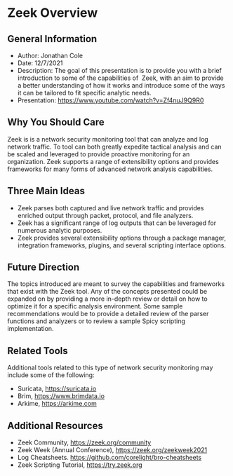 # Zeek Overview

## General Information
- Author: Jonathan Cole
- Date: 12/7/2021
- Description: The goal of this presentation is to provide you with a brief introduction to some of the capabilities of  Zeek, with an aim to provide a better understanding of how it works and introduce some of the ways it can be tailored to fit specific analytic needs.
- Presentation: https://www.youtube.com/watch?v=Zf4nuJ9Q9R0

## Why You Should Care

Zeek is is a network security monitoring tool that can analyze and log network traffic. To tool can both greatly expedite tactical analysis and can be scaled and leveraged to provide proactive monitoring for an organization. Zeek supports a range of extensibility options and provides frameworks for many forms of advanced network analysis capabilities.

## Three Main Ideas
- Zeek parses both captured and live network traffic and provides enriched output through packet, protocol, and file analyzers.
- Zeek has a significant range of log outputs that can be leveraged for numerous analytic purposes.
- Zeek provides several extensibility options through a package manager, integration frameworks, plugins, and several scripting interface options.

## Future Direction

The topics introduced are meant to survey the capabilities and frameworks that exist with the Zeek tool. Any of the concepts presented could be expanded on by providing a more in-depth review or detail on how to optimize it for a specific analysis environment. Some sample recommendations would be to provide a detailed review of the parser functions and analyzers or to review a sample Spicy scripting implementation.

## Related Tools

Additional tools related to this type of network security monitoring may include some of the following:
- Suricata, https://suricata.io
- Brim, https://www.brimdata.io
- Arkime, https://arkime.com

## Additional Resources
- Zeek Community, https://zeek.org/community
- Zeek Week (Annual Conference), https://zeek.org/zeekweek2021
- Log Cheatsheets. https://github.com/corelight/bro-cheatsheets
- Zeek Scripting Tutorial, https://try.zeek.org

